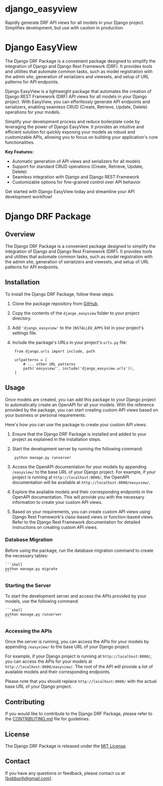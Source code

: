 # django_easyview
Rapidly generate DRF API views for all models in your Django project. Simplifies development, but use with caution in production.


# Django EasyView
The Django DRF Package is a convenient package designed to simplify the integration of Django and Django Rest Framework (DRF). It provides tools and utilities that automate common tasks, such as model registration with the admin site, generation of serializers and viewsets, and setup of URL patterns for API endpoints.


Django EasyView is a lightweight package that automates the creation of Django REST Framework (DRF) API views for all models in your Django project. With EasyView, you can effortlessly generate API endpoints and serializers, enabling seamless CRUD (Create, Retrieve, Update, Delete) operations for your models.

Simplify your development process and reduce boilerplate code by leveraging the power of Django EasyView. It provides an intuitive and efficient solution for quickly exposing your models as robust and customizable APIs, allowing you to focus on building your application's core functionalities.

**Key Features:**
- Automatic generation of API views and serializers for all models
- Support for standard CRUD operations (Create, Retrieve, Update, Delete)
- Seamless integration with Django and Django REST Framework
- Customizable options for fine-grained control over API behavior

Get started with Django EasyView today and streamline your API development workflow!

# Django DRF Package

## Overview
The Django DRF Package is a convenient package designed to simplify the integration of Django and Django Rest Framework (DRF). It provides tools and utilities that automate common tasks, such as model registration with the admin site, generation of serializers and viewsets, and setup of URL patterns for API endpoints.

## Installation
To install the Django DRF Package, follow these steps:

1. Clone the package repository from [GitHub](https://github.com/bobburiH/django_easyview).
2. Copy the contents of the `django_easyview` folder to your project directory.
3. Add `'django_easyview'` to the `INSTALLED_APPS` list in your project's settings file.
4. Include the package's URLs in your project's `urls.py` file:

        from django.urls import include, path
   
        urlpatterns = [
            # ... other URL patterns
            path('easyview/', include('django_easyview.urls')),
        ]

## Usage
Once models are created, you can add this package to your Django project to automatically create an OpenAPI for all your models. With the reference provided by the package, you can start creating custom API views based on your business or personal requirements.

Here's how you can use the package to create your custom API views:

1. Ensure that the Django DRF Package is installed and added to your project as explained in the installation steps.

2. Start the development server by running the following command:

        python manage.py runserver

3. Access the OpenAPI documentation for your models by appending `/easyview/` to the base URL of your Django project. For example, if your project is running at `http://localhost:8000/`, the OpenAPI documentation will be available at `http://localhost:8000/easyview/`.

4. Explore the available models and their corresponding endpoints in the OpenAPI documentation. This will provide you with the necessary information to create your custom API views.

5. Based on your requirements, you can create custom API views using Django Rest Framework's class-based views or function-based views. Refer to the Django Rest Framework documentation for detailed instructions on creating custom API views.


### Database Migration
Before using the package, run the database migration command to create the necessary tables:

    ```shell
    python manage.py migrate
    ```

### Starting the Server
To start the development server and access the APIs provided by your models, use the following command:

    ```shell
    python manage.py runserver
    ```

### Accessing the APIs
Once the server is running, you can access the APIs for your models by appending `/easyview/` to the base URL of your Django project.

For example, if your Django project is running at `http://localhost:8000/`, you can access the APIs for your models at `http://localhost:8000/easyview/`. The root of the API will provide a list of available models and their corresponding endpoints.

Please note that you should replace `http://localhost:8000/` with the actual base URL of your Django project.

## Contributing
If you would like to contribute to the Django DRF Package, please refer to the [CONTRIBUTING.md](link-to-contributing-file) file for guidelines.

## License
The Django DRF Package is released under the [MIT License](./LICENSE).

## Contact
If you have any questions or feedback, please contact us at [bobburih@gmail.com].
